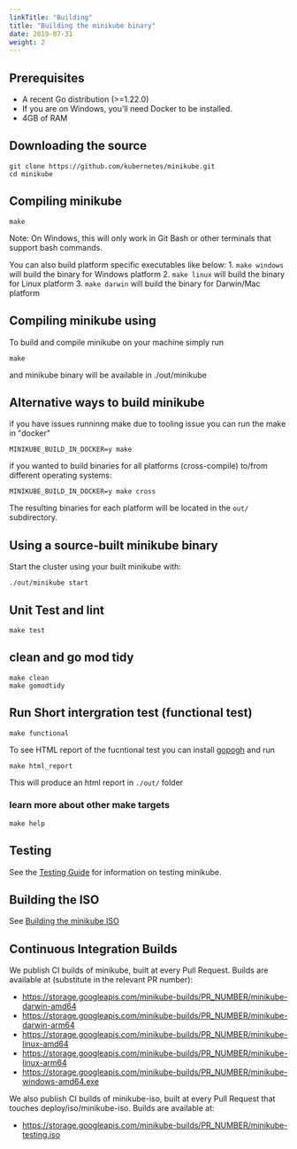 ```yaml
---
linkTitle: "Building"
title: "Building the minikube binary"
date: 2019-07-31
weight: 2
---
```


## Prerequisites

* A recent Go distribution (>=1.22.0)
* If you are on Windows, you'll need Docker to be installed.
* 4GB of RAM

## Downloading the source

```shell
git clone https://github.com/kubernetes/minikube.git
cd minikube
```

## Compiling minikube

```shell
make
```

Note: On Windows, this will only work in Git Bash or other terminals that support bash commands.

You can also build platform specific executables like below:
    1. `make windows` will build the binary for Windows platform
    2. `make linux` will build the binary for Linux platform
    3. `make darwin` will build the binary for Darwin/Mac platform

## Compiling minikube using 

To build and compile minikube on your machine simply run
```shell
make
```
and minikube binary will be available in ./out/minikube

## Alternative ways to build minikube 

if you have issues runninng make due to tooling issue you can run the make in "docker"
```shell
MINIKUBE_BUILD_IN_DOCKER=y make
```
if you wanted to build binaries for all platforms  (cross-compile) to/from different operating systems:

```shell
MINIKUBE_BUILD_IN_DOCKER=y make cross
```

The resulting binaries for each platform will be located in the `out/` subdirectory.

## Using a source-built minikube binary

Start the cluster using your built minikube with:

```shell
./out/minikube start
```

## Unit Test and lint
```shell
make test
```

## clean and go mod tidy
```shell
make clean
make gomodtidy
```

## Run Short intergration test (functional test)
```shell
make functional
```

To see HTML report of the fucntional test you can install [gopogh](https://github.com/medyagh/gopogh)
and run 
```shell
make html_report
```
This will produce an html report in `./out/` folder

### learn more about other make targets
```shell
make help
```

## Testing

See the [Testing Guide](../testing.en.md) for information on testing minikube.



## Building the ISO

See [Building the minikube ISO](../iso)

## Continuous Integration Builds

We publish CI builds of minikube, built at every Pull Request. Builds are available at (substitute in the relevant PR number):

- <https://storage.googleapis.com/minikube-builds/PR_NUMBER/minikube-darwin-amd64>
- <https://storage.googleapis.com/minikube-builds/PR_NUMBER/minikube-darwin-arm64>
- <https://storage.googleapis.com/minikube-builds/PR_NUMBER/minikube-linux-amd64>
- <https://storage.googleapis.com/minikube-builds/PR_NUMBER/minikube-linux-arm64>
- <https://storage.googleapis.com/minikube-builds/PR_NUMBER/minikube-windows-amd64.exe>

We also publish CI builds of minikube-iso, built at every Pull Request that touches deploy/iso/minikube-iso.  Builds are available at:

- <https://storage.googleapis.com/minikube-builds/PR_NUMBER/minikube-testing.iso>
